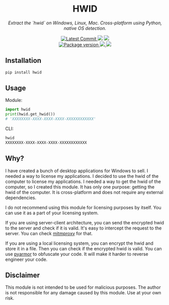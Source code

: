 <h1 align="center">
    <strong>HWID</strong>
</h1>
<p align="center">
    <em>Extract the `hwid` on Windows, Linux, Mac. Cross-platform using Python, native OS detection.</em>
</p>
<p align="center">
    <a href="https://github.com/hasansezertasan/hwid" target="_blank">
        <img src="https://img.shields.io/github/last-commit/hasansezertasan/hwid" alt="Latest Commit">
    </a>
        <img src="https://img.shields.io/github/workflow/status/hasansezertasan/hwid/Test">
        <img src="https://img.shields.io/codecov/c/github/hasansezertasan/hwid">
    <br />
    <a href="https://pypi.org/project/hwid" target="_blank">
        <img src="https://img.shields.io/pypi/v/hwid" alt="Package version">
    </a>
    <a href="https://pypi.org/project/hwid" target="_blank">
        <img src="https://img.shields.io/pypi/pyversions/hwid">
    </a>
    <img src="https://img.shields.io/github/license/hasansezertasan/hwid">
</p>

## Installation

``` bash
pip install hwid
```

## Usage

Module:

```python
import hwid
print(hwid.get_hwid())
# 'XXXXXXXX-XXXX-XXXX-XXXX-XXXXXXXXXXXX'
```

CLI:

```bash
hwid
XXXXXXXX-XXXX-XXXX-XXXX-XXXXXXXXXXXX
```

## Why?

I have created a bunch of desktop applications for Windows to sell. I needed a way to license my applications. I decided to use the hwid of the computer to license my applications. I needed a way to get the hwid of the computer, so I created this module. It has only one purpose: getting the hwid of the computer. It is cross-platform and does not require any external dependencies.

I do not recommend using this module for licensing purposes by itself. You can use it as a part of your licensing system.

If you are using server-client architecture, you can send the encrypted hwid to the server and check if it is valid. It's easy to intercept the request to the server. You can check [mitmproxy](https://mitmproxy.org/) for that.

If you are using a local licensing system, you can encrypt the hwid and store it in a file. Then you can check if the encrypted hwid is valid. You can use [pyarmor](https://github.com/dashingsoft/pyarmor) to obfuscate your code. It will make it harder to reverse engineer your code.

## Disclaimer

This module is not intended to be used for malicious purposes. The author is not responsible for any damage caused by this module. Use at your own risk.
